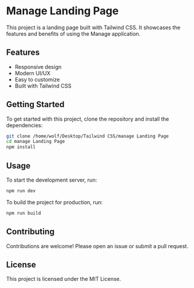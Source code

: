 # Manage Landing Page

This project is a landing page built with Tailwind CSS. It showcases the features and benefits of using the Manage application.

## Features

- Responsive design
- Modern UI/UX
- Easy to customize
- Built with Tailwind CSS

## Getting Started

To get started with this project, clone the repository and install the dependencies:

```bash
git clone /home/wolf/Desktop/Tailwind CSS/manage Landing Page
cd manage Landing Page
npm install
```

## Usage

To start the development server, run:

```bash
npm run dev
```

To build the project for production, run:

```bash
npm run build
```

## Contributing

Contributions are welcome! Please open an issue or submit a pull request.

## License

This project is licensed under the MIT License.